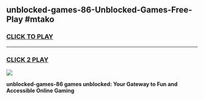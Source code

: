 
## unblocked-games-86-Unblocked-Games-Free-Play #mtako
<h3>
<a href="https://us.freeplayer.one?title=unblocked-games-86&ref=9M">CLICK TO PLAY</a></h3>
<hr>

<h3>
<a href="https://us.freeplayer.one?title=unblocked-games-86&ref=9M">CLICK 2 PLAY</a>
  
</h3>

<a href="https://us.freeplayer.one?title=unblocked-games-86&ref=9M"><img src="https://clearcache.store/games.png"></a>


**unblocked-games-86 games unblocked: Your Gateway to Fun and Accessible Online Gaming**
